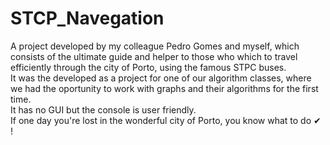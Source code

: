 # STCP_Navegation
A project developed by my colleague Pedro Gomes and myself, which consists of the ultimate guide and helper 
to those who which to travel efficiently through the city of Porto, using the famous STPC buses.
<br>
It was the developed as a project for one of our algorithm classes, where we had the oportunity to work with graphs and their algorithms for the first time.
<br>
It has no GUI but the console is user friendly. 
<br>
If one day you're lost in the wonderful city of Porto, you know what to do ✔ !
